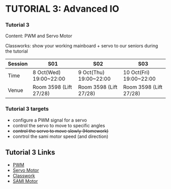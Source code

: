 # TUTORIAL 3: Advanced IO

### Tutorial 3

Content: PWM and Servo Motor

Classworks: show your working mainboard + servo to our seniors during the tutorial

|Session|S01|S02|S03|
|---|---|---|---|
|Time|8 Oct(Wed) 19:00~22:00|9 Oct(Thu) 19:00~22:00|10 Oct(Fri) 19:00~22:00|
|Venue|Room 3598 (Lift 27/28)|Room 3598 (Lift 27/28)|Room 3598 (Lift 27/28)|

### Tutorial 3 targets

* configure a PWM signal for a servo
* control the servo to move to specific angles
* ~~control the servo to move slowly (Homework)~~
* conrtrol the sami motor speed (and direction)

## Tutorial 3 Links

* [PWM](01-pwm.md)
* [Servo Motor](02-servo_motor.md)
* [Classwork](03-classwork.md)
* [SAMI Motor](04-sami_motor.md)
